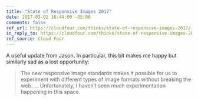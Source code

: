 ```yaml
---
title: "State of Responsive Images 2017"
date: 2017-03-02 16:44:00 -05:00
comments: false
ref_url: https://cloudfour.com/thinks/state-of-responsive-images-2017/
in_reply_to: https://cloudfour.com/thinks/state-of-responsive-images-2017/
ref_source: Cloud Four
---
```


A useful update from Jason. In particular, this bit makes me happy but similarly sad as a lost opportunity:

> The new responsive image standards makes it possible for us to experiment with different types of image formats without breaking the web. … Unfortunately, I haven’t seen much experimentation happening in this space.